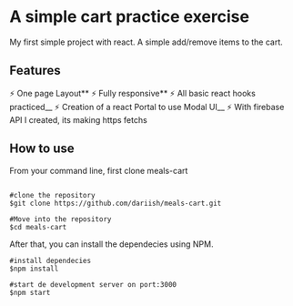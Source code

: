 # A simple cart practice exercise

My first simple project with react.
A simple add/remove items to the cart.

## Features

⚡️ One page Layout**
⚡️ Fully responsive**
⚡️ All basic react hooks practiced\_\_
⚡️ Creation of a react Portal to use Modal UI\_\_
⚡️ With firebase API I created, its making https fetchs

## How to use

From your command line, first clone meals-cart

```

#clone the repository
$git clone https://github.com/dariish/meals-cart.git

#Move into the repository
$cd meals-cart
```

After that, you can install the dependecies using NPM.

```
#install dependecies
$npm install

#start de development server on port:3000
$npm start
```
